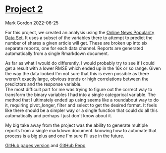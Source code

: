 [Project 2](https://jovannicatalan.github.io/ST558-Project2/)
================
Mark Gordon
2022-06-25

For this project, we created an analysis using the [Online News Popularity Data Set](https://archive.ics.uci.edu/ml/datasets/Online+News+Popularity).  It uses a subset of the variables there to attempt to predict the number of shares a given article will get.  These are broken up into six separate reports, one for each data channel.  Reports are generated automatically from a single Rmarkdown document.

As far as what I would do differently, I would probably try to see if I could get a result with a lower RMSE which ended up in the 16k or so range.  Given the way the data looked I'm not sure that this is even possible as there weren't exactly large, obvious trends or high correlations between the predictors and the response variable.  
The most difficult part for me was trying to figure out the correct way to transform the binary variables I had into a single categorical variable.  The method that I ultimately ended up using seems like a roundabout way to do it, requiring pivot_longer, filter and select to get the desired format.  It feels like there should be a simpler way or a single function that could do all this automatically and perhaps I just don't know about it.  

My big take away from the project was the ability to generate multiple reports from a single markdown document.  knowing how to automate that process is a big plus and one I'm sure I'll use in the future.

[GitHub pages version](https://jovannicatalan.github.io/ST558-Project2/) and [GitHub Repo](https://github.com/jovannicatalan/ST558-Project2)

